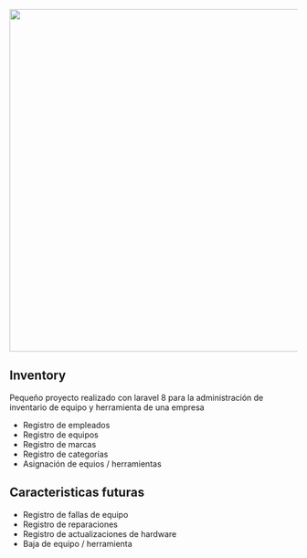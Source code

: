 <p align="center"><img src="https://dospuntas.com.mx/mc/img/inventorylogo.png" width="600"></p>



## Inventory

Pequeño proyecto realizado con laravel 8 para la administración de inventario de equipo y herramienta de una empresa

- Registro de empleados
- Registro de equipos
- Registro de marcas
- Registro de categorías
- Asignación de equios / herramientas


## Caracteristicas futuras

- Registro de fallas de equipo
- Registro de reparaciones
- Registro de actualizaciones de hardware
- Baja de equipo / herramienta
